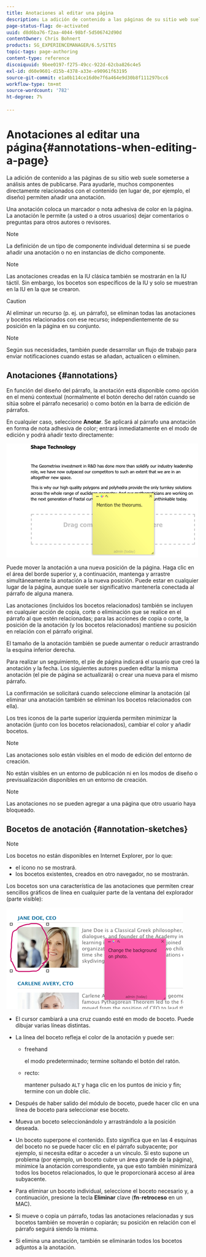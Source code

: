 ```yaml
---
title: Anotaciones al editar una página
description: La adición de contenido a las páginas de su sitio web suele someterse a análisis antes de publicarse. Para ayudarle, muchos componentes directamente relacionados con el contenido le permiten añadir una anotación.
page-status-flag: de-activated
uuid: d8d6ba76-f2aa-4044-98bf-5d506742d90d
contentOwner: Chris Bohnert
products: SG_EXPERIENCEMANAGER/6.5/SITES
topic-tags: page-authoring
content-type: reference
discoiquuid: 9bee0197-f275-49cc-922d-62cba826c4e5
exl-id: d60e9601-d15b-4378-a33e-e90961f63195
source-git-commit: e1a0b114ce16d0e7f6a464e9d30b8f111297bcc6
workflow-type: tm+mt
source-wordcount: '782'
ht-degree: 7%

---
```


# Anotaciones al editar una página{#annotations-when-editing-a-page}

La adición de contenido a las páginas de su sitio web suele someterse a análisis antes de publicarse. Para ayudarle, muchos componentes directamente relacionados con el contenido (en lugar de, por ejemplo, el diseño) permiten añadir una anotación.

Una anotación coloca un marcador o nota adhesiva de color en la página. La anotación le permite (a usted o a otros usuarios) dejar comentarios o preguntas para otros autores o revisores.

>[!NOTE]
>
>La definición de un tipo de componente individual determina si se puede añadir una anotación o no en instancias de dicho componente.

>[!NOTE]
>
>Las anotaciones creadas en la IU clásica también se mostrarán en la IU táctil. Sin embargo, los bocetos son específicos de la IU y solo se muestran en la IU en la que se crearon.

>[!CAUTION]
>
>Al eliminar un recurso (p. ej. un párrafo), se eliminan todas las anotaciones y bocetos relacionados con ese recurso; independientemente de su posición en la página en su conjunto.

>[!NOTE]
>
>Según sus necesidades, también puede desarrollar un flujo de trabajo para enviar notificaciones cuando estas se añadan, actualicen o eliminen.

## Anotaciones {#annotations}

En función del diseño del párrafo, la anotación está disponible como opción en el menú contextual (normalmente el botón derecho del ratón cuando se sitúa sobre el párrafo necesario) o como botón en la barra de edición de párrafos.

En cualquier caso, seleccione **Anotar**. Se aplicará al párrafo una anotación en forma de nota adhesiva de color; entrará inmediatamente en el modo de edición y podrá añadir texto directamente:

![chlimage_1-137](assets/chlimage_1-137.png)

Puede mover la anotación a una nueva posición de la página. Haga clic en el área del borde superior y, a continuación, mantenga y arrastre simultáneamente la anotación a la nueva posición. Puede estar en cualquier lugar de la página, aunque suele ser significativo mantenerla conectada al párrafo de alguna manera.

Las anotaciones (incluidos los bocetos relacionados) también se incluyen en cualquier acción de copia, corte o eliminación que se realice en el párrafo al que estén relacionadas; para las acciones de copia o corte, la posición de la anotación (y los bocetos relacionados) mantiene su posición en relación con el párrafo original.

El tamaño de la anotación también se puede aumentar o reducir arrastrando la esquina inferior derecha.

Para realizar un seguimiento, el pie de página indicará el usuario que creó la anotación y la fecha. Los siguientes autores pueden editar la misma anotación (el pie de página se actualizará) o crear una nueva para el mismo párrafo.

La confirmación se solicitará cuando seleccione eliminar la anotación (al eliminar una anotación también se eliminan los bocetos relacionados con ella).

Los tres iconos de la parte superior izquierda permiten minimizar la anotación (junto con los bocetos relacionados), cambiar el color y añadir bocetos.

>[!NOTE]
>
>Las anotaciones solo están visibles en el modo de edición del entorno de creación.
>
>No están visibles en un entorno de publicación ni en los modos de diseño o previsualización disponibles en un entorno de creación.

>[!NOTE]
>
>Las anotaciones no se pueden agregar a una página que otro usuario haya bloqueado.

## Bocetos de anotación {#annotation-sketches}

>[!NOTE]
>
>Los bocetos no están disponibles en Internet Explorer, por lo que:
>
>* el icono no se mostrará.
>* los bocetos existentes, creados en otro navegador, no se mostrarán.
>


Los bocetos son una característica de las anotaciones que permiten crear sencillos gráficos de línea en cualquier parte de la ventana del explorador (parte visible):

![chlimage_1-138](assets/chlimage_1-138.png)

* El cursor cambiará a una cruz cuando esté en modo de boceto. Puede dibujar varias líneas distintas.
* La línea del boceto refleja el color de la anotación y puede ser:

   * freehand

      el modo predeterminado; termine soltando el botón del ratón.

   * recto:

      mantener pulsado `ALT` y haga clic en los puntos de inicio y fin; termine con un doble clic.

* Después de haber salido del módulo de boceto, puede hacer clic en una línea de boceto para seleccionar ese boceto.
* Mueva un boceto seleccionándolo y arrastrándolo a la posición deseada.
* Un boceto superpone el contenido. Esto significa que en las 4 esquinas del boceto no se puede hacer clic en el párrafo subyacente; por ejemplo, si necesita editar o acceder a un vínculo. Si esto supone un problema (por ejemplo, un boceto cubre un área grande de la página), minimice la anotación correspondiente, ya que esto también minimizará todos los bocetos relacionados, lo que le proporcionará acceso al área subyacente.
* Para eliminar un boceto individual, seleccione el boceto necesario y, a continuación, presione la tecla **Eliminar** clave (**fn**-**retroceso** en un MAC).

* Si mueve o copia un párrafo, todas las anotaciones relacionadas y sus bocetos también se moverán o copiarán; su posición en relación con el párrafo seguirá siendo la misma.
* Si elimina una anotación, también se eliminarán todos los bocetos adjuntos a la anotación.
